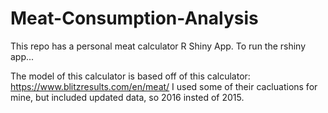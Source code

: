# Meat-Consumption-Analysis
This repo has a personal meat calculator R Shiny App. 
To run the rshiny app... 


The model of this calculator is based off of this calculator: https://www.blitzresults.com/en/meat/
I used some of their cacluations for mine, but included updated data, so 2016 insted of 2015. 